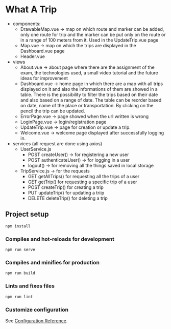 # What A Trip

* components:
	* DrawableMap.vue -> map on which route and marker can be added, only one route for trip and the marker can be put only on the route or in a range of 100 meters from it. Used in the UpdateTrip.vue page
	* Map.vue -> map on which the trips are displayed in the Dashboard.vue page
	* Header.vue
* views
	* About.vue -> about page where there are the assignment of the exam, the technologies used, a small video tutorial and the future ideas for improvement
	* Dashboard.vue -> home page in which there are a map with all trips displayed on it and also the informations of them are showed in a table. There is the possibility to filter the trips based on their date and also based on a range of date. The table can be reorder based on date, name of the place or transportation. By clicking on the pencil the trip can be updated. 
	* ErrorPage.vue -> page showed when the url written is wrong
	* LoginPage.vue -> login/registration page
	* UpdateTrip.vue -> page for creation or update a trip.
	* Welcome.vue -> welcome page displayed after successfully logging in.
* services (all request are done using axios)
	* UserService.js
		* POST createUser() -> for registering a new user
		* POST authenticateUser() -> for logging in  a user
		* logout() -> for removing all the things saved in local storage
	* TripService.js -> for the requests 
		* GET getAllTrips() for requesting all the trips of a user
		* GET getTrip() for requesting a specific trip of a user
		* POST createTrip() for creating a trip
		* PUT updateTrip() for updating a triip
		* DELETE deleteTrip() for deleting a trip


## Project setup
```
npm install
```

### Compiles and hot-reloads for development
```
npm run serve
```

### Compiles and minifies for production
```
npm run build
```

### Lints and fixes files
```
npm run lint
```

### Customize configuration
See [Configuration Reference](https://cli.vuejs.org/config/).
